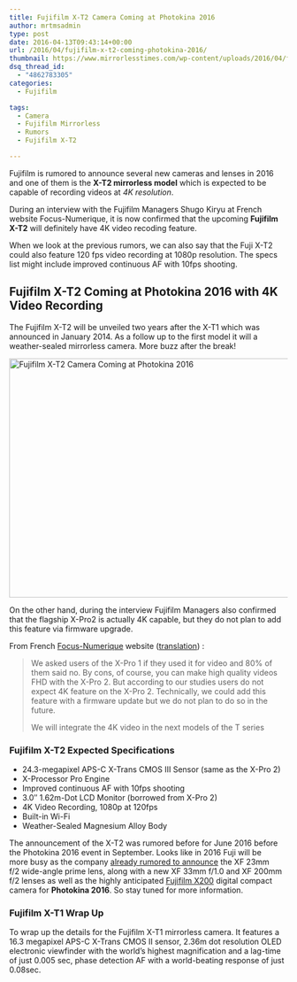 ```yaml
---
title: Fujifilm X-T2 Camera Coming at Photokina 2016
author: mrtmsadmin
type: post
date: 2016-04-13T09:43:14+00:00
url: /2016/04/fujifilm-x-t2-coming-photokina-2016/
thumbnail: https://www.mirrorlesstimes.com/wp-content/uploads/2016/04/fujifilm-x-t2-coming-photokina-2016.jpg
dsq_thread_id:
  - "4862783305"
categories:
  - Fujifilm

tags:
  - Camera
  - Fujifilm Mirrorless
  - Rumors
  - Fujifilm X-T2

---
```

Fujifilm is rumored to announce several new cameras and lenses in 2016 and one of them is the **X-T2 mirrorless model** which is expected to be capable of recording videos at _4K resolution_.

During an interview with the Fujifilm Managers Shugo Kiryu at French website Focus-Numerique, it is now confirmed that the upcoming **Fujifilm X-T2** will definitely have 4K video recoding feature.

When we look at the previous rumors, we can also say that the Fuji X-T2 could also feature 120 fps video recording at 1080p resolution. The specs list might include improved continuous AF with 10fps shooting.<!--more-->

## Fujifilm X-T2 Coming at Photokina 2016 with 4K Video Recording

The Fujifilm X-T2 will be unveiled two years after the X-T1 which was announced in January 2014. As a follow up to the first model it will a weather-sealed mirrorless camera. More buzz after the break!

<img class="alignnone wp-image-92 size-full" title="Fujifilm X-T2 Camera Coming at Photokina 2016" src="https://i0.wp.com/www.mirrorlesstimes.com/wp-content/uploads/2016/04/fujifilm-x-t2-coming-photokina-2016.jpg?resize=600%2C432&#038;ssl=1" alt="Fujifilm X-T2 Camera Coming at Photokina 2016" width="600" height="432" srcset="https://i0.wp.com/www.mirrorlesstimes.com/wp-content/uploads/2016/04/fujifilm-x-t2-coming-photokina-2016.jpg?w=1529&ssl=1 1529w, https://i0.wp.com/www.mirrorlesstimes.com/wp-content/uploads/2016/04/fujifilm-x-t2-coming-photokina-2016.jpg?resize=300%2C216&ssl=1 300w, https://i0.wp.com/www.mirrorlesstimes.com/wp-content/uploads/2016/04/fujifilm-x-t2-coming-photokina-2016.jpg?resize=768%2C554&ssl=1 768w, https://i0.wp.com/www.mirrorlesstimes.com/wp-content/uploads/2016/04/fujifilm-x-t2-coming-photokina-2016.jpg?resize=1024%2C738&ssl=1 1024w, https://i0.wp.com/www.mirrorlesstimes.com/wp-content/uploads/2016/04/fujifilm-x-t2-coming-photokina-2016.jpg?w=1200&ssl=1 1200w" sizes="(max-width: 600px) 100vw, 600px" data-recalc-dims="1" /> 

On the other hand, during the interview Fujifilm Managers also confirmed that the flagship X-Pro2 is actually 4K capable, but they do not plan to add this feature via firmware upgrade.

From French <a href="http://www.focus-numerique.com/cp-2016-rencontre-shugo-kiryu-shusuke-kozaki-fujifilm-news-9024.html" target="_blank">Focus-Numerique</a> website (<a href="https://translate.google.com/translate?sl=auto&tl=en&js=y&prev=_t&hl=en&ie=UTF-8&u=http%3A%2F%2Fwww.focus-numerique.com%2Fcp-2016-rencontre-shugo-kiryu-shusuke-kozaki-fujifilm-news-9024.html&edit-text=" target="_blank">translation</a>) :

> We asked users of the X-Pro 1 if they used it for video and 80% of them said no. By cons, of course, you can make high quality videos FHD with the X-Pro 2. But according to our studies users do not expect 4K feature on the X-Pro 2. Technically, we could add this feature with a firmware update but we do not plan to do so in the future.
> 
> We will integrate the 4K video in the next models of the T series

### Fujifilm X-T2 Expected Specifications

  * 24.3-megapixel APS-C X-Trans CMOS III Sensor (same as the X-Pro 2)
  * X-Processor Pro Engine
  * Improved continuous AF with 10fps shooting
  * 3.0″ 1.62m-Dot LCD Monitor (borrowed from X-Pro 2)
  * 4K Video Recording, 1080p at 120fps
  * Built-in Wi-Fi
  * Weather-Sealed Magnesium Alloy Body

The announcement of the X-T2 was rumored before for June 2016 before the Photokina 2016 event in September. Looks like in 2016 Fuji will be more busy as the company <a href="https://www.mirrorlesstimes.com/2016/04/fujifilm-xf-120mm-f2-8-r-lens-delayed/" target="_blank">already rumored to announce</a> the XF 23mm f/2 wide-angle prime lens, along with a new XF 33mm f/1.0 and XF 200mm f/2 lenses as well as the highly anticipated [Fujifilm X200][1] digital compact camera for **Photokina 2016**. So stay tuned for more information.

### Fujifilm X-T1 Wrap Up

To wrap up the details for the Fujifilm X-T1 mirrorless camera. It features a 16.3 megapixel APS-C X-Trans CMOS II sensor, 2.36m dot resolution OLED electronic viewfinder with the world’s highest magnification and a lag-time of just 0.005 sec, phase detection AF with a world-beating response of just 0.08sec.

 [1]: https://www.mirrorlesstimes.com/2016/03/first-fujifilm-x200-specs/
